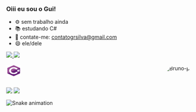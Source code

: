 ### Oiii eu sou o Gui!

- ⚙️ sem trabalho ainda
- 📚 estudando C#
- 📧 contate-me: contatogrsilva@gmail.com
- 😄 ele/dele
<div>
  <a href="https://github.com/grsilv">
  <img height="130em" src="https://github-readme-stats.vercel.app/api?username=grsilv&show_icons=true&theme=dark&include_all_commits=true&count_private=true"/>
  <img height="130em" src="https://github-readme-stats.vercel.app/api/top-langs/?username=grsilv&layout=compact&langs_count=7&theme=dark"/>
</div>
  
  <div style="display: inline_block"><br>
  <img align="center" alt="Gui-Csharp" height="30" width="40" src="https://raw.githubusercontent.com/devicons/devicon/master/icons/csharp/csharp-original.svg">
  <img align="right" alt="Bruno-pic" height="150" style="border-radius:50px;" src="https://64.media.tumblr.com/78b103315bdb0a0706995885e1c6ed5c/0028c3c0681db4ed-1d/s1280x1920/86363ab25963e8db2e421e0557e2ca84ff123ab0.png">
</div>
  
 ##
  
  <div>
    <a href="www.linkedin.com/in/grsilv" target="_blank"><img src="https://img.shields.io/badge/LinkedIn-0077B5?style=for-the-badge&logo=linkedin&logoColor=white" target="_blank"></a> 
  <a href = "contatogrsilva@gmail.com"><img src="https://img.shields.io/badge/Gmail-D14836?style=for-the-badge&logo=gmail&logoColor=white" target="_blank"></a>
  </div>
  
  ![Snake animation](https://github.com/grsilv/grsilv/blob/output/github-contribution-grid-snake.svg)
  

